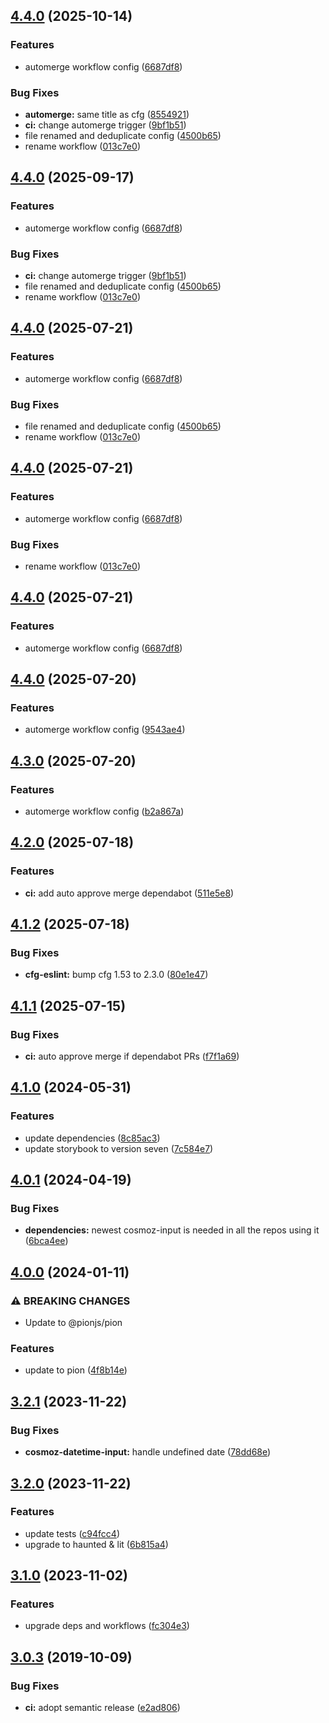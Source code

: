 ## [4.4.0](https://github.com/Neovici/cosmoz-datetime-input/compare/v4.3.0...v4.4.0) (2025-10-14)


### Features

* automerge workflow config ([6687df8](https://github.com/Neovici/cosmoz-datetime-input/commit/6687df8b55afb30ca9b1e9ba249de8f8d09558b0))


### Bug Fixes

* **automerge:** same title as cfg ([8554921](https://github.com/Neovici/cosmoz-datetime-input/commit/8554921b7343ad40401ff518a298074b70688631))
* **ci:** change automerge trigger ([9bf1b51](https://github.com/Neovici/cosmoz-datetime-input/commit/9bf1b51648594d6d8d6afbd25420aa689a7b3a9b))
* file renamed and deduplicate config ([4500b65](https://github.com/Neovici/cosmoz-datetime-input/commit/4500b65bcf4174e821a79d847571bc93885a1784))
* rename workflow ([013c7e0](https://github.com/Neovici/cosmoz-datetime-input/commit/013c7e093fd4fd0d3e6a7e5d929f4381b2ef8e52))

## [4.4.0](https://github.com/Neovici/cosmoz-datetime-input/compare/v4.3.0...v4.4.0) (2025-09-17)


### Features

* automerge workflow config ([6687df8](https://github.com/Neovici/cosmoz-datetime-input/commit/6687df8b55afb30ca9b1e9ba249de8f8d09558b0))


### Bug Fixes

* **ci:** change automerge trigger ([9bf1b51](https://github.com/Neovici/cosmoz-datetime-input/commit/9bf1b51648594d6d8d6afbd25420aa689a7b3a9b))
* file renamed and deduplicate config ([4500b65](https://github.com/Neovici/cosmoz-datetime-input/commit/4500b65bcf4174e821a79d847571bc93885a1784))
* rename workflow ([013c7e0](https://github.com/Neovici/cosmoz-datetime-input/commit/013c7e093fd4fd0d3e6a7e5d929f4381b2ef8e52))

## [4.4.0](https://github.com/Neovici/cosmoz-datetime-input/compare/v4.3.0...v4.4.0) (2025-07-21)


### Features

* automerge workflow config ([6687df8](https://github.com/Neovici/cosmoz-datetime-input/commit/6687df8b55afb30ca9b1e9ba249de8f8d09558b0))


### Bug Fixes

* file renamed and deduplicate config ([4500b65](https://github.com/Neovici/cosmoz-datetime-input/commit/4500b65bcf4174e821a79d847571bc93885a1784))
* rename workflow ([013c7e0](https://github.com/Neovici/cosmoz-datetime-input/commit/013c7e093fd4fd0d3e6a7e5d929f4381b2ef8e52))

## [4.4.0](https://github.com/Neovici/cosmoz-datetime-input/compare/v4.3.0...v4.4.0) (2025-07-21)


### Features

* automerge workflow config ([6687df8](https://github.com/Neovici/cosmoz-datetime-input/commit/6687df8b55afb30ca9b1e9ba249de8f8d09558b0))


### Bug Fixes

* rename workflow ([013c7e0](https://github.com/Neovici/cosmoz-datetime-input/commit/013c7e093fd4fd0d3e6a7e5d929f4381b2ef8e52))

## [4.4.0](https://github.com/Neovici/cosmoz-datetime-input/compare/v4.3.0...v4.4.0) (2025-07-21)


### Features

* automerge workflow config ([6687df8](https://github.com/Neovici/cosmoz-datetime-input/commit/6687df8b55afb30ca9b1e9ba249de8f8d09558b0))

## [4.4.0](https://github.com/Neovici/cosmoz-datetime-input/compare/v4.3.0...v4.4.0) (2025-07-20)


### Features

* automerge workflow config ([9543ae4](https://github.com/Neovici/cosmoz-datetime-input/commit/9543ae491b2b83419421db4c36fc7162df4eebbf))

## [4.3.0](https://github.com/Neovici/cosmoz-datetime-input/compare/v4.2.0...v4.3.0) (2025-07-20)


### Features

* automerge workflow config ([b2a867a](https://github.com/Neovici/cosmoz-datetime-input/commit/b2a867a9a3ea91100037da4e0443149ef7282523))

## [4.2.0](https://github.com/Neovici/cosmoz-datetime-input/compare/v4.1.2...v4.2.0) (2025-07-18)


### Features

* **ci:** add auto approve merge dependabot ([511e5e8](https://github.com/Neovici/cosmoz-datetime-input/commit/511e5e848afb0098b241087ba1515caca420a870))

## [4.1.2](https://github.com/Neovici/cosmoz-datetime-input/compare/v4.1.1...v4.1.2) (2025-07-18)


### Bug Fixes

* **cfg-eslint:** bump cfg 1.53 to 2.3.0 ([80e1e47](https://github.com/Neovici/cosmoz-datetime-input/commit/80e1e4774a18ba3a9344fc94625db1299cd81bcc))

## [4.1.1](https://github.com/Neovici/cosmoz-datetime-input/compare/v4.1.0...v4.1.1) (2025-07-15)


### Bug Fixes

* **ci:** auto approve merge if dependabot PRs ([f7f1a69](https://github.com/Neovici/cosmoz-datetime-input/commit/f7f1a6987ac4f064d220914218ad0362d7001675))

## [4.1.0](https://github.com/Neovici/cosmoz-datetime-input/compare/v4.0.1...v4.1.0) (2024-05-31)


### Features

* update dependencies ([8c85ac3](https://github.com/Neovici/cosmoz-datetime-input/commit/8c85ac361bc6f96c1698e2b067db668f547c2ab8))
* update storybook to version seven ([7c584e7](https://github.com/Neovici/cosmoz-datetime-input/commit/7c584e7f35aa5e63ee13fb9411470596399db670))

## [4.0.1](https://github.com/Neovici/cosmoz-datetime-input/compare/v4.0.0...v4.0.1) (2024-04-19)


### Bug Fixes

* **dependencies:** newest cosmoz-input is needed in all the repos using it ([6bca4ee](https://github.com/Neovici/cosmoz-datetime-input/commit/6bca4ee0bb6a6eb64253236b482915104f78f090))

## [4.0.0](https://github.com/Neovici/cosmoz-datetime-input/compare/v3.2.1...v4.0.0) (2024-01-11)


### ⚠ BREAKING CHANGES

* Update to @pionjs/pion

### Features

* update to pion ([4f8b14e](https://github.com/Neovici/cosmoz-datetime-input/commit/4f8b14e6cb4a558627b7eea56eeab2caba91b63a))

## [3.2.1](https://github.com/Neovici/cosmoz-datetime-input/compare/v3.2.0...v3.2.1) (2023-11-22)


### Bug Fixes

* **cosmoz-datetime-input:** handle undefined date ([78dd68e](https://github.com/Neovici/cosmoz-datetime-input/commit/78dd68ef50e3af062e91bda61323ee40b046f521))

## [3.2.0](https://github.com/Neovici/cosmoz-datetime-input/compare/v3.1.0...v3.2.0) (2023-11-22)


### Features

* update tests ([c94fcc4](https://github.com/Neovici/cosmoz-datetime-input/commit/c94fcc44e4d4c7fd2d74f8b24c0c66355b08515f))
* upgrade to haunted & lit ([6b815a4](https://github.com/Neovici/cosmoz-datetime-input/commit/6b815a4996d46f98762ae07c785087ec49312136))

## [3.1.0](https://github.com/Neovici/cosmoz-datetime-input/compare/v3.0.3...v3.1.0) (2023-11-02)


### Features

* upgrade deps and workflows ([fc304e3](https://github.com/Neovici/cosmoz-datetime-input/commit/fc304e37209b7d221e67cccd1ffd4dbb4683479b))

## [3.0.3](https://github.com/Neovici/cosmoz-datetime-input/compare/v3.0.2...v3.0.3) (2019-10-09)


### Bug Fixes

* **ci:** adopt semantic release ([e2ad806](https://github.com/Neovici/cosmoz-datetime-input/commit/e2ad806))
